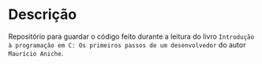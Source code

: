 # Descrição
Repositório para guardar o código feito durante a leitura do livro `Introdução à programação em C: Os primeiros passos de um desenvolvedor` do autor `Maurício Aniche`.
